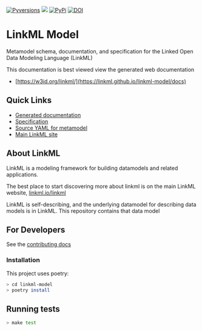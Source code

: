 [![Pyversions](https://img.shields.io/pypi/pyversions/linkml_model.svg)](https://pypi.python.org/pypi/linkml_model)
![](https://github.com/linkml/linkml-model/workflows/Build/badge.svg)
[![PyPi](https://img.shields.io/pypi/v/linkml_model.svg)](https://pypi.python.org/pypi/linkml_model)
[![DOI](https://zenodo.org/badge/13996/linkml/linkml-model.svg)](https://zenodo.org/badge/latestdoi/13996/linkml/linkml-model)


# LinkML Model

Metamodel schema, documentation, and specification for the Linked Open Data Modeling Language (LinkML)

This documentation is best viewed view the generated web documentation

- [https://w3id.org/linkml/](https://linkml.github.io/linkml-model/docs)

## Quick Links

- [Generated documentation](https://linkml.github.io/linkml-model/docs)
- [Specification](https://linkml.io/linkml-model/docs/specification/00preamble/)
- [Source YAML for metamodel](https://github.com/linkml/linkml-model/tree/main/linkml_model/model/schema)
- [Main LinkML site](https://linkml.io)

## About LinkML

LinkML is a modeling framework for building datamodels and related applications.

The best place to start discovering more about linkml is on the main LinkML website, [linkml.io/linkml](https://linkml.io/linkml)

LinkML is self-describing, and the underlying datamodel for describing data models is in LinkML. This repository contains that data model

## For Developers

See the [contributing docs](https://linkml.io/linkml/contributing/contributing.html)

### Installation

This project uses poetry:

```bash
> cd linkml-model
> poetry install
```

## Running tests

```bash
> make test
```


